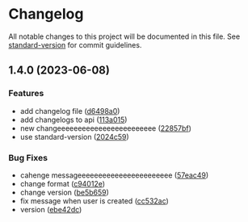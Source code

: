 # Changelog

All notable changes to this project will be documented in this file. See [standard-version](https://github.com/conventional-changelog/standard-version) for commit guidelines.

## 1.4.0 (2023-06-08)


### Features

* add changelog file ([d6498a0](https://github.com/Palmieri31/Characters-API/commit/d6498a09a274b7a8d3e9c8b0158fe33c7e87c5c0))
* add changelogs to api ([113a015](https://github.com/Palmieri31/Characters-API/commit/113a0159d96398dd6a4c344d951098dead7dfc96))
* new changeeeeeeeeeeeeeeeeeeeeeeee ([22857bf](https://github.com/Palmieri31/Characters-API/commit/22857bff804581b3d17dc41739541b0940161373))
* use standard-version ([2024c59](https://github.com/Palmieri31/Characters-API/commit/2024c591f7cf9c4994f9aecd6e09d79634449a0e))


### Bug Fixes

* cahenge messageeeeeeeeeeeeeeeeeeeeeee ([57eac49](https://github.com/Palmieri31/Characters-API/commit/57eac49a029b001aff7ef85936ba786076852d50))
* change format ([c94012e](https://github.com/Palmieri31/Characters-API/commit/c94012e70f7f0b3a86767f377a608bc04eab1982))
* change version ([be5b659](https://github.com/Palmieri31/Characters-API/commit/be5b65902b8d03257b818130ddcf71f4e460eb7c))
* fix message when user is created ([cc532ac](https://github.com/Palmieri31/Characters-API/commit/cc532ac23c8092373a353c9eaad26aa623d3a5b0))
* version ([ebe42dc](https://github.com/Palmieri31/Characters-API/commit/ebe42dc120735aa01e2e0f0e12cf20f6ba15bcbd))
